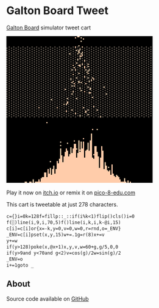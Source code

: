 # Galton Board Tweet
[Galton Board](https://en.wikipedia.org/wiki/Galton_board) simulator tweet cart


[![Pixel rendering of sand falling down pegs and accumulating in the shape of a normal curve](images/cover.png)](https://minimechmedia.itch.io/galton-board-tweet)


Play it now on [itch.io](https://minimechmedia.itch.io/galton-board-tweet) or remix it on [pico-8-edu.com](https://pico-8-edu.com/?c=AHB4YQEzAQjrwVscdtN5h93ngdeYMEN1553n3XjmheWFUZoGVx83EN3eXHR9ctNRp50eFd35wRPcF9xdBFF1VHJSfGJ9Vtd2bVlNVK8QRToBI2HzKFFWvsH9WXPdlUVSXDmUHJnGoWU3LBEMX5qGI2W5sHF4d-qWSR7hGRbfIuoH_seIRpq38MBj_CCtiqlXyOpq84Dp45d3XCIVNDo6_RaDO-mKgMjGsQPXLr5Ds5OOT8ZlNjVRR1Ed6RJER2sVhBtLayNKAat1PBEKhuSyAjfvVSMzxcW7TVUUSmHTz7C5eevM-nrok7g5YWFhbH1pc7DsRsq9shufcJL8WDrYDGVTcTZarCwD&g=w-w-w-w1HQHw-w2Xw-w3Xw-w2HQH)


This cart is tweetable at just 278 characters.

<pre><code>c={}i=0k=128f=fillp::_::if(i%k<1)flip()cls()i=0
f(░)line(i,9,i,70,5)f()line(i,k,i,k-@i,15)
c[i]=c[i]or{x=-k,y=0,v=0,w=0,r=rnd,o=_ENV}
_ENV=c[i]pset(x,y,15)w+=.1g=r(8)x+=v
y+=w
if(y>128)poke(x,@x+1)x,y,v,w=60+g,g/5,0,0
if(y>9and y<70and g<2)v=cos(g)/2w=sin(g)/2
_ENV=o
i+=1goto _</code></pre>





## About




Source code available on [GitHub](https://github.com/CaterpillarGames/pico8-games/tree/master/carts/galton-board-tweet)

